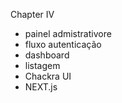 Chapter IV

- painel admistrativore
- fluxo autenticação
- dashboard
- listagem
- Chackra UI
- NEXT.js